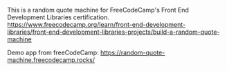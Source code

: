 This is a random quote machine for FreeCodeCamp's Front End Development Libraries certification.
https://www.freecodecamp.org/learn/front-end-development-libraries/front-end-development-libraries-projects/build-a-random-quote-machine

Demo app from freeCodeCamp: https://random-quote-machine.freecodecamp.rocks/
